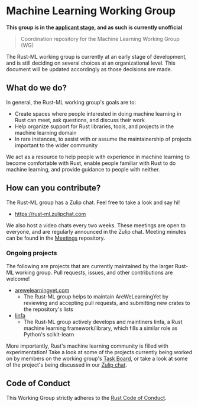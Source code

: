 # Machine Learning Working Group
**This group is in the [applicant stage](https://github.com/rust-lang/wg-governance/issues/11), and as such is currently unofficial**

> Coordination repository for the Machine Learning Working Group (WG)

The Rust-ML working group is currently at an early stage of development, and is still deciding on several choices at an organizational level. This document will be updated accordingly as those decisions are made.

## What do we do?

In general, the Rust-ML working group's goals are to:

- Create spaces where people interested in doing machine learning in Rust can meet, ask questions, and discuss their work
- Help organize support for Rust libraries, tools, and projects in the machine learning domain
- In rare instances, to assist with or assume the maintainership of projects important to the wider community

We act as a resource to help people with experience in machine learning to become comfortable with Rust, enable people familiar with Rust to do machine learning, and provide guidance to people with neither. 

## How can you contribute?

The Rust-ML group has a Zulip chat. Feel free to take a look and say hi!
- https://rust-ml.zulipchat.com

We also host a video chats every two weeks. These meetings are open to everyone, and are regularly announced in the Zulip chat. Meeting minutes can be found in the [Meetings](https://github.com/rust-ml/Meetings) repository.

### Ongoing projects
The following are projects that are currently maintained by the larger Rust-ML working group. Pull requests, issues, and other contributions are welcome! 

- [arewelearningyet.com](https://www.arewelearningyet.com/) 
    - The Rust-ML group helps to maintain AreWeLearningYet by reviewing and accepting pull requests, and submitting new crates to the repository's lists
- [linfa](https://github.com/rust-ml/linfa/)
    - The Rust-ML group actively develops and maintiners linfa, a Rust machine learning framework/library, which fills a similar role as Python's scikit-learn

More importantly, Rust's machine learning community is filled with experimentation! Take a look at some of the projects currently being worked on by members on the working group's [Task Board](https://github.com/rust-ml/wg/blob/master/Task_Board.md), or take a look at some of the project's being discussed in our [Zulip chat](https://rust-ml.zulipchat.com). 

## Code of Conduct

This Working Group strictly adheres to the [Rust Code of Conduct](./CODE_OF_CONDUCT.md).
